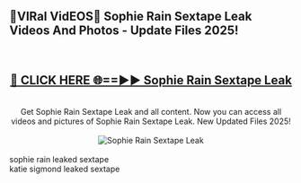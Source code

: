 <h2>🔴VIRal VidEOS🔴 Sophie Rain Sextape Leak Videos And Photos - Update Files 2025!</h2>
<br>
<div align="center">
<h2><a href="https://virallinks.top/Hdb6NB" rel="nofollow">🔴 CLICK HERE 🌐==►► Sophie Rain Sextape Leak</a></h2>
<br>
Get Sophie Rain Sextape Leak and all content. Now you can access all videos and pictures of Sophie Rain Sextape Leak. New Updated Files 2025!
<br>
<br>
<a href="https://virallinks.top/Hdb6NB" rel="nofollow" data-target="animated-image.originalLink"><img src="https://i.imgur.com/dJHk4Zq.gif)" alt="Sophie Rain Sextape Leak" style="max-width: 100%; display: inline-block;" data-target="animated-image.originalImage"></a>
</div>
<br>
sophie rain leaked sextape<br>
katie sigmond leaked sextape